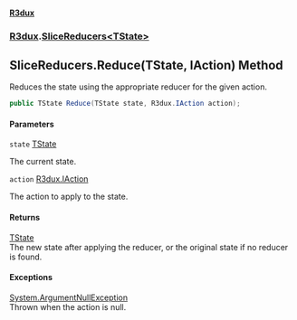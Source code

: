 #### [R3dux](R3dux.md 'R3dux')
### [R3dux](R3dux.md#R3dux 'R3dux').[SliceReducers&lt;TState&gt;](SliceReducers_TState_.md 'R3dux.SliceReducers<TState>')

## SliceReducers<TState>.Reduce(TState, IAction) Method

Reduces the state using the appropriate reducer for the given action.

```csharp
public TState Reduce(TState state, R3dux.IAction action);
```
#### Parameters

<a name='R3dux.SliceReducers_TState_.Reduce(TState,R3dux.IAction).state'></a>

`state` [TState](SliceReducers_TState_.md#R3dux.SliceReducers_TState_.TState 'R3dux.SliceReducers<TState>.TState')

The current state.

<a name='R3dux.SliceReducers_TState_.Reduce(TState,R3dux.IAction).action'></a>

`action` [R3dux.IAction](https://docs.microsoft.com/en-us/dotnet/api/R3dux.IAction 'R3dux.IAction')

The action to apply to the state.

#### Returns
[TState](SliceReducers_TState_.md#R3dux.SliceReducers_TState_.TState 'R3dux.SliceReducers<TState>.TState')  
The new state after applying the reducer, or the original state if no reducer is found.

#### Exceptions

[System.ArgumentNullException](https://docs.microsoft.com/en-us/dotnet/api/System.ArgumentNullException 'System.ArgumentNullException')  
Thrown when the action is null.